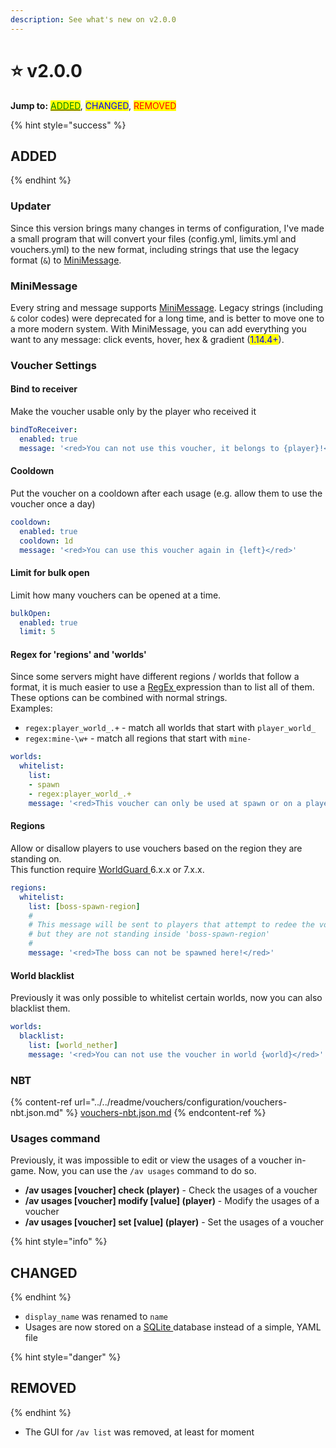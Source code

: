 ```yaml
---
description: See what's new on v2.0.0
---
```


# ⭐ v2.0.0

**Jump to:** [<mark style="color:green;">ADDED</mark>](actions/#format), <mark style="color:blue;">CHANGED</mark>, <mark style="color:red;">REMOVED</mark>

{% hint style="success" %}
## ADDED <a href="#added" id="added"></a>
{% endhint %}

### Updater

Since this version brings many changes in terms of configuration, I've made a small program that will convert your files (config.yml, limits.yml and vouchers.yml) to the new format, including strings that use the legacy format (`&`) to [MiniMessage](https://docs.adventure.kyori.net/minimessage).

### MiniMessage

Every string and message supports [MiniMessage](https://docs.adventure.kyori.net/minimessage). Legacy strings (including `&` color codes) were deprecated for a long time, and is better to move one to a more modern system. With MiniMessage, you can add everything you want to any message: click events, hover, hex & gradient (<mark style="color:blue;">1.14.4+</mark>).

### Voucher Settings

#### Bind to receiver

Make the voucher usable only by the player who received it

```yaml
bindToReceiver:
  enabled: true
  message: '<red>You can not use this voucher, it belongs to {player}!</red>'
```

#### Cooldown

Put the voucher on a cooldown after each usage (e.g. allow them to use the voucher once a day)

```yaml
cooldown:
  enabled: true
  cooldown: 1d
  message: '<red>You can use this voucher again in {left}</red>'
```

#### Limit for bulk open

Limit how many vouchers can be opened at a time.

```yaml
bulkOpen:
  enabled: true
  limit: 5
```

#### Regex for 'regions' and 'worlds'

Since some servers might have different regions / worlds that follow a format, it is much easier to use a [RegEx ](https://www.w3schools.com/java/java\_regex.asp)expression than to list all of them. These options can be combined with normal strings.\
Examples:

* `regex:player_world_.+` - match all worlds that start with `player_world_`
* `regex:mine-\w+` - match all regions that start with `mine-`

```yaml
worlds:
  whitelist:
    list:
    - spawn
    - regex:player_world_.+
    message: '<red>This voucher can only be used at spawn or on a player world.<red>'
```

#### Regions

Allow or disallow players to use vouchers based on the region they are standing on.\
This function require [WorldGuard ](https://dev.bukkit.org/projects/worldguard)6.x.x or 7.x.x.

```yaml
regions:
  whitelist:
    list: [boss-spawn-region]
    #
    # This message will be sent to players that attempt to redee the voucher
    # but they are not standing inside 'boss-spawn-region'
    #
    message: '<red>The boss can not be spawned here!</red>'
```

#### World blacklist

Previously it was only possible to whitelist certain worlds, now you can also blacklist them.

```yaml
worlds:
  blacklist:
    list: [world_nether]
    message: '<red>You can not use the voucher in world {world}</red>'
```

### NBT

{% content-ref url="../../readme/vouchers/configuration/vouchers-nbt.json.md" %}
[vouchers-nbt.json.md](../../readme/vouchers/configuration/vouchers-nbt.json.md)
{% endcontent-ref %}

### Usages command

Previously, it was impossible to edit or view the usages of a voucher in-game. Now, you can use the `/av usages` command to do so.

* **/av usages \[voucher] check (player)** - Check the usages of a voucher
* **/av usages \[voucher] modify \[value] (player)** - Modify the usages of a voucher
* **/av usages \[voucher] set \[value] (player)** - Set the usages of a voucher

{% hint style="info" %}
## CHANGED
{% endhint %}

* `display_name` was renamed to `name`&#x20;
* Usages are now stored on a [SQLite ](https://www.sqlite.org/index.html)database instead of a simple, YAML file

{% hint style="danger" %}
## REMOVED
{% endhint %}

* The GUI for `/av list` was removed, at least for moment
